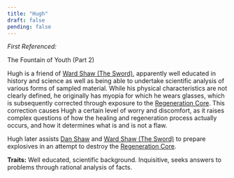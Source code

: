 ```yaml
---
title: "Hugh"
draft: false
pending: false
---
```


*First Referenced:*

The Fountain of Youth (Part 2)

Hugh is a friend of [Ward Shaw (The Sword)](/people/ward-shaw-the-sword), apparently well educated in history and science as well as being able to undertake scientific analysis of various forms of sampled material. While his physical characteristics are not clearly defined, he originally has myopia for which he wears glasses, which is subsequently corrected through exposure to the [Regeneration Core](/entities/regeneration-core). This correction causes Hugh a certain level of worry and discomfort, as it raises complex questions of how the healing and regeneration process actually occurs, and how it determines what is and is not a flaw.

Hugh later assists [Dan Shaw](/people/dan-shaw) and [Ward Shaw (The Sword)](/people/ward-shaw-the-sword) to prepare explosives in an attempt to destroy the [Regeneration Core](/entities/regeneration-core).

**Traits:** Well educated, scientific background. Inquisitive, seeks answers to problems through rational analysis of facts.
